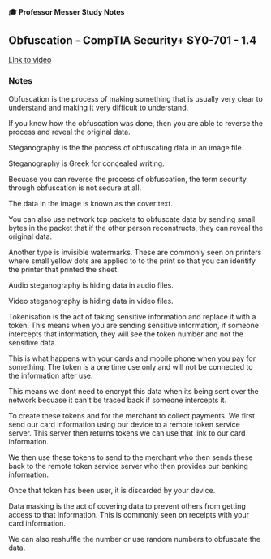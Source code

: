 #### 🎓 Professor Messer Study Notes

## Obfuscation - CompTIA Security+ SY0-701 - 1.4

[Link to video](https://youtu.be/LfuTMzZke4g?si=sfvFCrdt9nMsOexn)

### Notes

Obfuscation is the process of making something that is usually very clear to understand and making it very difficult to understand.

If you know how the obfuscation was done, then you are able to reverse the process and reveal the original data.

Steganography is the the process of obfuscating data in an image file.

Steganography is Greek for concealed writing.

Becuase you can reverse the process of obfuscation, the term security through obfuscation is not secure at all.

The data in the image is known as the cover text.

You can also use network tcp packets to obfuscate data by sending small bytes in the packet that if the other person reconstructs, they can reveal the original data.

Another type is invisible watermarks. These are commonly seen on printers where small yellow dots are applied to to the print so that you can identify the printer that printed the sheet.

Audio steganography is hiding data in audio files.

Video steganography is hiding data in video files.

Tokenisation is the act of taking sensitive information and replace it with a token. This means when you are sending sensitive information, if someone intercepts that information, they will see the token number and not the sensitive data.

This is what happens with your cards and mobile phone when you pay for something. The token is a one time use only and will not be connected to the information after use.

This means we dont need to encrypt this data when its being sent over the network becuase it can't be traced back if someone intercepts it.

To create these tokens and for the merchant to collect payments. We first send our card information using our device to a remote token service server. This server then returns tokens we can use that link to our card information.

We then use these tokens to send to the merchant who then sends these back to the remote token service server who then provides our banking information.

Once that token has been user, it is discarded by your device. 

Data masking is the act of covering data to prevent others from getting access to that information. This is commonly seen on receipts with your card information. 

We can also reshuffle the number or use random numbers to obfuscate the data.

